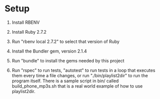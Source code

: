 # Setup

1. Install RBENV

2. Install Ruby 2.7.2

3. Run "rbenv local 2.7.2" to select that version of Ruby

4. Install the Bundler gem, version 2.1.4

5. Run "bundle" to install the gems needed by this project

6. Run "rspec" to run tests, "autotest" to run tests in a loop that executes them every time a file changes, or run "./bin/playlist2dir" to run the program itself. There is a sample script in bin/ called build\_phone\_mp3s.sh that is a real world example of how to use playlist2dir.

